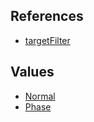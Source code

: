 ## References
  * [targetFilter](targetFilter.md)

## Values
  * [Normal](Normal.md)
  * [Phase](Phase.md)